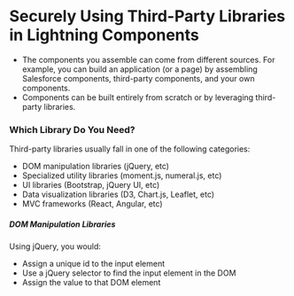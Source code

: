 # Securely Using Third-Party Libraries in Lightning Components

- The components you assemble can come from different sources. For example, you can build an application (or a page) by assembling Salesforce components, third-party components, and your own components.
- Components can be built entirely from scratch or by leveraging third-party libraries.

### Which Library Do You Need?
Third-party libraries usually fall in one of the following categories:
- DOM manipulation libraries (jQuery, etc)
- Specialized utility libraries (moment.js, numeral.js, etc)
- UI libraries (Bootstrap, jQuery UI, etc)
- Data visualization libraries (D3, Chart.js, Leaflet, etc)
- MVC frameworks (React, Angular, etc)
##### DOM Manipulation Libraries
Using jQuery, you would:
- Assign a unique id to the input element
- Use a jQuery selector to find the input element in the DOM
- Assign the value to that DOM element


